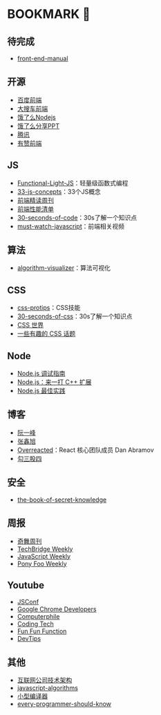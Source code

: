 # BOOKMARK :vulcan_salute:

## 待完成
* [front-end-manual](https://github.com/giscafer/front-end-manual/issues?page=2&q=is%3Aissue+is%3Aopen)

## 开源
* [百度前端](http://fex.baidu.com/)
* [大搜车前端](https://blog.souche.com/)
* [饿了么Nodejs](https://github.com/ElemeFE/node-interview/tree/master/sections/zh-cn)
* [饿了么分享PPT](https://elemefe.github.io/keynote/)
* [腾讯](http://www.alloyteam.com/)
* [有赞前端](https://segmentfault.com/blog/fedbj?page=2)

## JS
* [Functional-Light-JS](https://github.com/getify/Functional-Light-JS)：轻量级函数式编程
* [33-js-concepts](https://github.com/leonardomso/33-js-concepts)：33个JS概念
* [前端精读周刊](https://github.com/dt-fe/weekly)
* [前端性能清单](https://github.com/JohnsenZhou/Front-End-Performance-Checklist)
* [30-seconds-of-code](https://github.com/30-seconds/30-seconds-of-code)：30s了解一个知识点
* [must-watch-javascript](https://github.com/AllThingsSmitty/must-watch-javascript)：前端相关视频

## 算法
* [algorithm-visualizer](https://algorithm-visualizer.org/)：算法可视化

## CSS
* [css-protips](https://github.com/AllThingsSmitty/css-protips)：CSS技能
* [30-seconds-of-css](https://github.com/30-seconds/30-seconds-of-css)：30s了解一个知识点
* [CSS 世界](https://item.jd.com/12262251.html)
* [一些有趣的 CSS 话题](https://github.com/chokcoco/iCSS)

## Node
* [Node.js 调试指南](https://github.com/nswbmw/node-in-debugging)
* [Node.js：来一打 C++ 扩展](https://item.jd.com/12380404.html)
* [Node.js 最佳实践](https://github.com/i0natan/nodebestpractices/blob/master/README.chinese.md)

## 博客
* [阮一峰](http://www.ruanyifeng.com/)
* [张鑫旭](https://www.zhangxinxu.com/)
* [Overreacted](https://overreacted.io/)：React 核心团队成员 Dan Abramov
* [勾三股四](https://jiongks.name/)

## 安全
* [the-book-of-secret-knowledge](https://github.com/trimstray/the-book-of-secret-knowledge)

## 周报
* [奇舞周刊](https://weekly.75team.com/)
* [TechBridge Weekly](https://weekly.techbridge.cc/)
* [JavaScript Weekly](https://javascriptweekly.com/)
* [Pony Foo Weekly](https://ponyfoo.com/weekly)

## Youtube
* [JSConf](https://www.youtube.com/channel/UCzoVCacndDCfGDf41P-z0iA)
* [Google Chrome Developers](https://www.youtube.com/channel/UCnUYZLuoy1rq1aVMwx4aTzw)
* [Computerphile](https://www.youtube.com/channel/UC9-y-6csu5WGm29I7JiwpnA)
* [Coding Tech](https://www.youtube.com/channel/UCtxCXg-UvSnTKPOzLH4wJaQ/videos)
* [Fun Fun Function](https://www.youtube.com/channel/UCO1cgjhGzsSYb1rsB4bFe4Q)
* [DevTips](https://www.youtube.com/user/DevTipsForDesigners/videos)

## 其他
* [互联网公司技术架构](https://github.com/davideuler/architecture.of.internet-product)
* [javascript-algorithms](https://github.com/trekhleb/javascript-algorithms)
* [小型编译器](https://github.com/jamiebuilds/the-super-tiny-compiler)
* [every-programmer-should-know](https://github.com/mtdvio/every-programmer-should-know)








